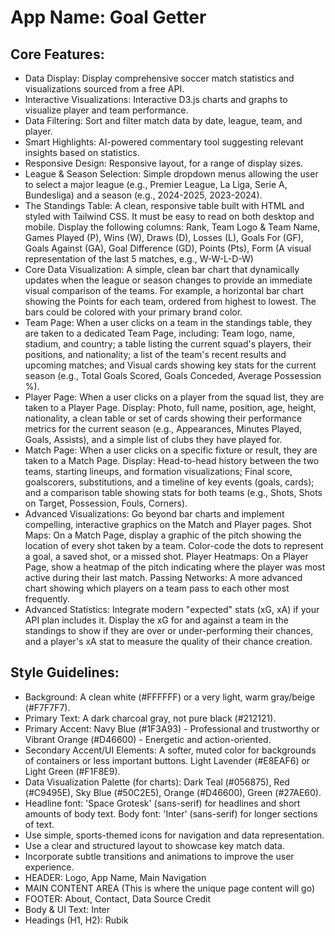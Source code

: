 # **App Name**: Goal Getter

## Core Features:

- Data Display: Display comprehensive soccer match statistics and visualizations sourced from a free API.
- Interactive Visualizations: Interactive D3.js charts and graphs to visualize player and team performance.
- Data Filtering: Sort and filter match data by date, league, team, and player.
- Smart Highlights: AI-powered commentary tool suggesting relevant insights based on statistics.
- Responsive Design: Responsive layout, for a range of display sizes.
- League & Season Selection: Simple dropdown menus allowing the user to select a major league (e.g., Premier League, La Liga, Serie A, Bundesliga) and a season (e.g., 2024-2025, 2023-2024).
- The Standings Table: A clean, responsive table built with HTML and styled with Tailwind CSS. It must be easy to read on both desktop and mobile. Display the following columns: Rank, Team Logo & Team Name, Games Played (P), Wins (W), Draws (D), Losses (L), Goals For (GF), Goals Against (GA), Goal Difference (GD), Points (Pts), Form (A visual representation of the last 5 matches, e.g., W-W-L-D-W)
- Core Data Visualization: A simple, clean bar chart that dynamically updates when the league or season changes to provide an immediate visual comparison of the teams. For example, a horizontal bar chart showing the Points for each team, ordered from highest to lowest. The bars could be colored with your primary brand color.
- Team Page: When a user clicks on a team in the standings table, they are taken to a dedicated Team Page, including: Team logo, name, stadium, and country; a table listing the current squad's players, their positions, and nationality; a list of the team's recent results and upcoming matches; and Visual cards showing key stats for the current season (e.g., Total Goals Scored, Goals Conceded, Average Possession %).
- Player Page: When a user clicks on a player from the squad list, they are taken to a Player Page. Display: Photo, full name, position, age, height, nationality, a clean table or set of cards showing their performance metrics for the current season (e.g., Appearances, Minutes Played, Goals, Assists), and a simple list of clubs they have played for.
- Match Page: When a user clicks on a specific fixture or result, they are taken to a Match Page. Display: Head-to-head history between the two teams, starting lineups, and formation visualizations; Final score, goalscorers, substitutions, and a timeline of key events (goals, cards); and a comparison table showing stats for both teams (e.g., Shots, Shots on Target, Possession, Fouls, Corners).
- Advanced Visualizations: Go beyond bar charts and implement compelling, interactive graphics on the Match and Player pages. Shot Maps: On a Match Page, display a graphic of the pitch showing the location of every shot taken by a team. Color-code the dots to represent a goal, a saved shot, or a missed shot. Player Heatmaps: On a Player Page, show a heatmap of the pitch indicating where the player was most active during their last match. Passing Networks: A more advanced chart showing which players on a team pass to each other most frequently.
- Advanced Statistics: Integrate modern "expected" stats (xG, xA) if your API plan includes it. Display the xG for and against a team in the standings to show if they are over or under-performing their chances, and a player's xA stat to measure the quality of their chance creation.

## Style Guidelines:

- Background: A clean white (#FFFFFF) or a very light, warm gray/beige (#F7F7F7).
- Primary Text: A dark charcoal gray, not pure black (#212121).
- Primary Accent: Navy Blue (#1F3A93) - Professional and trustworthy or Vibrant Orange (#D46600) - Energetic and action-oriented.
- Secondary Accent/UI Elements: A softer, muted color for backgrounds of containers or less important buttons. Light Lavender (#E8EAF6) or Light Green (#F1F8E9).
- Data Visualization Palette (for charts): Dark Teal (#056875), Red (#C9495E), Sky Blue (#50C2E5), Orange (#D46600), Green (#27AE60).
- Headline font: 'Space Grotesk' (sans-serif) for headlines and short amounts of body text. Body font: 'Inter' (sans-serif) for longer sections of text.
- Use simple, sports-themed icons for navigation and data representation.
- Use a clear and structured layout to showcase key match data.
- Incorporate subtle transitions and animations to improve the user experience.
- HEADER: Logo, App Name, Main Navigation
- MAIN CONTENT AREA (This is where the unique page content will go)
- FOOTER: About, Contact, Data Source Credit
- Body & UI Text: Inter
- Headings (H1, H2): Rubik